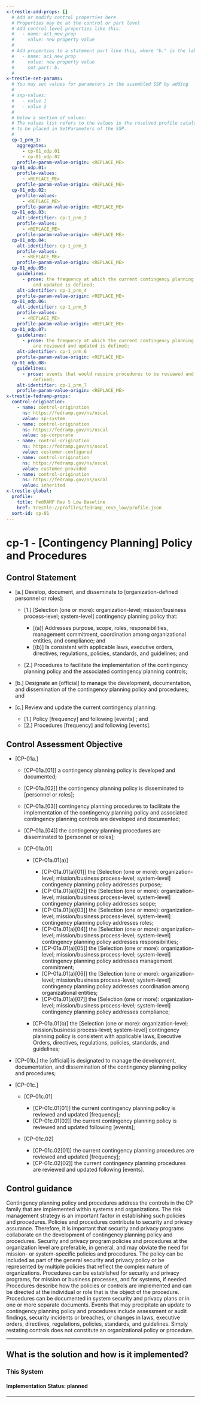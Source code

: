 ```yaml
---
x-trestle-add-props: []
  # Add or modify control properties here
  # Properties may be at the control or part level
  # Add control level properties like this:
  #   - name: ac1_new_prop
  #     value: new property value
  #
  # Add properties to a statement part like this, where "b." is the label of the target statement part
  #   - name: ac1_new_prop
  #     value: new property value
  #     smt-part: b.
  #
x-trestle-set-params:
  # You may set values for parameters in the assembled SSP by adding
  #
  # ssp-values:
  #   - value 1
  #   - value 2
  #
  # below a section of values:
  # The values list refers to the values in the resolved profile catalog, and the ssp-values represent new values
  # to be placed in SetParameters of the SSP.
  #
  cp-1_prm_1:
    aggregates:
      - cp-01_odp.01
      - cp-01_odp.02
    profile-param-value-origin: <REPLACE_ME>
  cp-01_odp.01:
    profile-values:
      - <REPLACE_ME>
    profile-param-value-origin: <REPLACE_ME>
  cp-01_odp.02:
    profile-values:
      - <REPLACE_ME>
    profile-param-value-origin: <REPLACE_ME>
  cp-01_odp.03:
    alt-identifier: cp-1_prm_2
    profile-values:
      - <REPLACE_ME>
    profile-param-value-origin: <REPLACE_ME>
  cp-01_odp.04:
    alt-identifier: cp-1_prm_3
    profile-values:
      - <REPLACE_ME>
    profile-param-value-origin: <REPLACE_ME>
  cp-01_odp.05:
    guidelines:
      - prose: the frequency at which the current contingency planning policy is reviewed
          and updated is defined;
    alt-identifier: cp-1_prm_4
    profile-param-value-origin: <REPLACE_ME>
  cp-01_odp.06:
    alt-identifier: cp-1_prm_5
    profile-values:
      - <REPLACE_ME>
    profile-param-value-origin: <REPLACE_ME>
  cp-01_odp.07:
    guidelines:
      - prose: the frequency at which the current contingency planning procedures
          are reviewed and updated is defined;
    alt-identifier: cp-1_prm_6
    profile-param-value-origin: <REPLACE_ME>
  cp-01_odp.08:
    guidelines:
      - prose: events that would require procedures to be reviewed and updated are
          defined;
    alt-identifier: cp-1_prm_7
    profile-param-value-origin: <REPLACE_ME>
x-trestle-fedramp-props:
  control-origination:
    - name: control-origination
      ns: https://fedramp.gov/ns/oscal
      value: sp-system
    - name: control-origination
      ns: https://fedramp.gov/ns/oscal
      value: sp-corporate
    - name: control-origination
      ns: https://fedramp.gov/ns/oscal
      value: customer-configured
    - name: control-origination
      ns: https://fedramp.gov/ns/oscal
      value: customer-provided
    - name: control-origination
      ns: https://fedramp.gov/ns/oscal
      value: inherited
x-trestle-global:
  profile:
    title: FedRAMP Rev 5 Low Baseline
    href: trestle://profiles/fedramp_rev5_low/profile.json
  sort-id: cp-01
---
```


# cp-1 - \[Contingency Planning\] Policy and Procedures

## Control Statement

- \[a.\] Develop, document, and disseminate to [organization-defined personnel or roles]:

  - \[1.\] [Selection (one or more): organization-level; mission/business process-level; system-level] contingency planning policy that:

    - \[(a)\] Addresses purpose, scope, roles, responsibilities, management commitment, coordination among organizational entities, and compliance; and
    - \[(b)\] Is consistent with applicable laws, executive orders, directives, regulations, policies, standards, and guidelines; and

  - \[2.\] Procedures to facilitate the implementation of the contingency planning policy and the associated contingency planning controls;

- \[b.\] Designate an [official] to manage the development, documentation, and dissemination of the contingency planning policy and procedures; and

- \[c.\] Review and update the current contingency planning:

  - \[1.\] Policy [frequency] and following [events] ; and
  - \[2.\] Procedures [frequency] and following [events].

## Control Assessment Objective

- \[CP-01a.\]

  - \[CP-01a.[01]\] a contingency planning policy is developed and documented;
  - \[CP-01a.[02]\] the contingency planning policy is disseminated to [personnel or roles];
  - \[CP-01a.[03]\] contingency planning procedures to facilitate the implementation of the contingency planning policy and associated contingency planning controls are developed and documented;
  - \[CP-01a.[04]\] the contingency planning procedures are disseminated to [personnel or roles];
  - \[CP-01a.01\]

    - \[CP-01a.01(a)\]

      - \[CP-01a.01(a)[01]\] the [Selection (one or more): organization-level; mission/business process-level; system-level] contingency planning policy addresses purpose;
      - \[CP-01a.01(a)[02]\] the [Selection (one or more): organization-level; mission/business process-level; system-level] contingency planning policy addresses scope;
      - \[CP-01a.01(a)[03]\] the [Selection (one or more): organization-level; mission/business process-level; system-level] contingency planning policy addresses roles;
      - \[CP-01a.01(a)[04]\] the [Selection (one or more): organization-level; mission/business process-level; system-level] contingency planning policy addresses responsibilities;
      - \[CP-01a.01(a)[05]\] the [Selection (one or more): organization-level; mission/business process-level; system-level] contingency planning policy addresses management commitment;
      - \[CP-01a.01(a)[06]\] the [Selection (one or more): organization-level; mission/business process-level; system-level] contingency planning policy addresses coordination among organizational entities;
      - \[CP-01a.01(a)[07]\] the [Selection (one or more): organization-level; mission/business process-level; system-level] contingency planning policy addresses compliance;

    - \[CP-01a.01(b)\] the [Selection (one or more): organization-level; mission/business process-level; system-level] contingency planning policy is consistent with applicable laws, Executive Orders, directives, regulations, policies, standards, and guidelines;

- \[CP-01b.\] the [official] is designated to manage the development, documentation, and dissemination of the contingency planning policy and procedures;

- \[CP-01c.\]

  - \[CP-01c.01\]

    - \[CP-01c.01[01]\] the current contingency planning policy is reviewed and updated [frequency];
    - \[CP-01c.01[02]\] the current contingency planning policy is reviewed and updated following [events];

  - \[CP-01c.02\]

    - \[CP-01c.02[01]\] the current contingency planning procedures are reviewed and updated [frequency];
    - \[CP-01c.02[02]\] the current contingency planning procedures are reviewed and updated following [events].

## Control guidance

Contingency planning policy and procedures address the controls in the CP family that are implemented within systems and organizations. The risk management strategy is an important factor in establishing such policies and procedures. Policies and procedures contribute to security and privacy assurance. Therefore, it is important that security and privacy programs collaborate on the development of contingency planning policy and procedures. Security and privacy program policies and procedures at the organization level are preferable, in general, and may obviate the need for mission- or system-specific policies and procedures. The policy can be included as part of the general security and privacy policy or be represented by multiple policies that reflect the complex nature of organizations. Procedures can be established for security and privacy programs, for mission or business processes, and for systems, if needed. Procedures describe how the policies or controls are implemented and can be directed at the individual or role that is the object of the procedure. Procedures can be documented in system security and privacy plans or in one or more separate documents. Events that may precipitate an update to contingency planning policy and procedures include assessment or audit findings, security incidents or breaches, or changes in laws, executive orders, directives, regulations, policies, standards, and guidelines. Simply restating controls does not constitute an organizational policy or procedure.

______________________________________________________________________

## What is the solution and how is it implemented?

<!-- For implementation status enter one of: implemented, partial, planned, alternative, not-applicable -->

<!-- Note that the list of rules under ### Rules: is read-only and changes will not be captured after assembly to JSON -->

### This System

<!-- Add implementation prose for the main This System component for control: cp-1 -->

#### Implementation Status: planned

______________________________________________________________________
